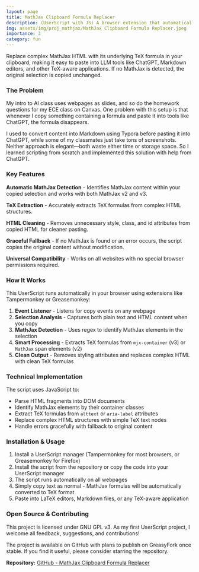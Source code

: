 ```yaml
---
layout: page
title: MathJax Clipboard Formula Replacer 
description: (UserScript with JS) A browser extension that automatically converts complex MathJax formulas to clean TeX format when copying from web pages.
img: assets/img/proj_mathjax/MathJax Clipboard Formula Replacer.jpeg
importance: 3
category: fun
---
```


Replace complex MathJax HTML with its underlying TeX formula in your clipboard, making it easy to paste into LLM tools like ChatGPT, Markdown editors, and other TeX-aware applications. If no MathJax is detected, the original selection is copied unchanged.


### The Problem

My intro to AI class uses webpages as slides, and so do the homework questions for my ECE class on Canvas. One problem with this setup is that whenever I copy something containing a formula and paste it into tools like ChatGPT, the formula disappears. 

I used to convert content into Markdown using Typora before pasting it into ChatGPT, while some of my classmates just take tons of screenshots. Neither approach is elegant—both waste either time or storage space. So I learned scripting from scratch and implemented this solution with help from ChatGPT.

### Key Features

**Automatic MathJax Detection** - Identifies MathJax content within your copied selection and works with both MathJax v2 and v3.

**TeX Extraction** - Accurately extracts TeX formulas from complex HTML structures.

**HTML Cleaning** - Removes unnecessary style, class, and id attributes from copied HTML for cleaner pasting.

**Graceful Fallback** - If no MathJax is found or an error occurs, the script copies the original content without modification.

**Universal Compatibility** - Works on all websites with no special browser permissions required.

### How It Works

This UserScript runs automatically in your browser using extensions like Tampermonkey or Greasemonkey:

1. **Event Listener** - Listens for copy events on any webpage
2. **Selection Analysis** - Captures both plain text and HTML content when you copy
3. **MathJax Detection** - Uses regex to identify MathJax elements in the selection
4. **Smart Processing** - Extracts TeX formulas from `mjx-container` (v3) or `MathJax` span elements (v2)
5. **Clean Output** - Removes styling attributes and replaces complex HTML with clean TeX formulas

### Technical Implementation

The script uses JavaScript to:
- Parse HTML fragments into DOM documents
- Identify MathJax elements by their container classes
- Extract TeX formulas from `alttext` or `aria-label` attributes  
- Replace complex HTML structures with simple TeX text nodes
- Handle errors gracefully with fallback to original content

### Installation & Usage

1. Install a UserScript manager (Tampermonkey for most browsers, or Greasemonkey for Firefox)
2. Install the script from the repository or copy the code into your UserScript manager
3. The script runs automatically on all webpages
4. Simply copy text as normal - MathJax formulas will be automatically converted to TeX format
5. Paste into LaTeX editors, Markdown files, or any TeX-aware application

### Open Source & Contributing

This project is licensed under GNU GPL v3. As my first UserScript project, I welcome all feedback, suggestions, and contributions! 

The project is available on GitHub with plans to publish on GreasyFork once stable. If you find it useful, please consider starring the repository.

**Repository:** [GitHub - MathJax Clipboard Formula Replacer](https://github.com/yourusername/mathjax-clipboard-replacer)